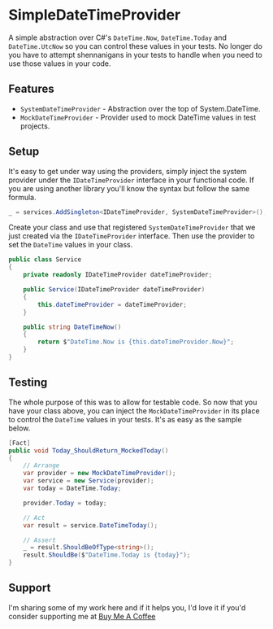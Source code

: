 # SimpleDateTimeProvider

A simple abstraction over C#'s `DateTime.Now`, `DateTime.Today` and `DateTime.UtcNow` so you can control these values in your tests. No longer do you have to attempt shennanigans in your tests to handle when you need to use those values in your code.

## Features

 * `SystemDateTimeProvider` - Abstraction over the top of System.DateTime. 
 * `MockDateTimeProvider` - Provider used to mock DateTime values in test projects.


## Setup

It's easy to get under way using the providers, simply inject the system provider under the `IDateTimeProvider` interface in your functional code.  If you are using another library you'll know the syntax but follow the same formula.

```csharp
_ = services.AddSingleton<IDateTimeProvider, SystemDateTimeProvider>();
```

Create your class and use that registered `SystemDateTimeProvider` that we just created via the `IDateTimeProvider` interface.  Then use the provider to set the `DateTime` values in your class.

```csharp
public class Service
{
    private readonly IDateTimeProvider dateTimeProvider;

    public Service(IDateTimeProvider dateTimeProvider)
    {
        this.dateTimeProvider = dateTimeProvider;
    }

    public string DateTimeNow()
    {
        return $"DateTime.Now is {this.dateTimeProvider.Now}";
    }
}
```

## Testing

The whole purpose of this was to allow for testable code.  So now that you have your class above, you can inject the `MockDateTimeProvider` in its place to control the `DateTime` values in your tests.  It's as easy as the sample below.  

```csharp
[Fact]
public void Today_ShouldReturn_MockedToday()
{
    // Arrange
    var provider = new MockDateTimeProvider();
    var service = new Service(provider);
    var today = DateTime.Today;

    provider.Today = today;

    // Act
    var result = service.DateTimeToday();

    // Assert
    _ = result.ShouldBeOfType<string>();
    result.ShouldBe($"DateTime.Today is {today}");
}
```

## Support

I'm sharing some of my work here and if it helps you, I'd love it if you'd consider supporting me at [Buy Me A Coffee](https://www.buymeacoffee.com/stphnwlsh)
